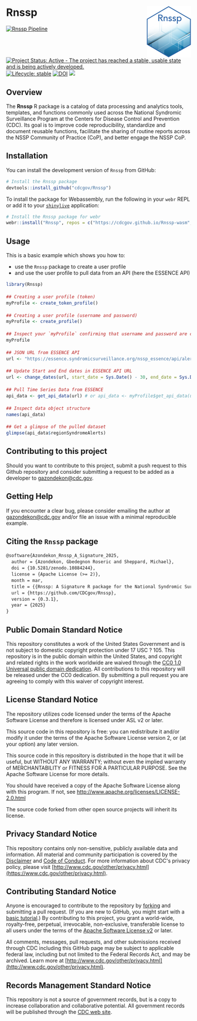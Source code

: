 
# Rnssp <a href='https://cdcgov.github.io/Rnssp'><img src='man/figures/logo.png' align="right" height="139" /></a>

<!-- badges: start -->
[![Rnssp Pipeline](https://github.com/cdcent/Rnssp/actions/workflows/check-standard.yaml/badge.svg?branch=master)](https://github.com/cdcent/Rnssp/actions/workflows/check-standard.yaml)
[![Project Status: Active - The project has reached a stable, usable
state and is being actively
developed.](https://www.repostatus.org/badges/latest/active.svg)](https://github.com/CDCgov/Rnssp)
[![Lifecycle: stable](https://img.shields.io/badge/lifecycle-stable-brightgreen.svg)](https://lifecycle.r-lib.org/articles/stages.html#stable)
[![DOI](https://zenodo.org/badge/DOI/10.5281/zenodo.10884244.svg)](https://doi.org/10.5281/zenodo.10884244)
[![](https://img.shields.io/badge/CRAN-not%20published-red.svg)](https://github.com/CDCgov/Rnssp)
<!-- badges: end -->


## Overview
The **Rnssp** R package is a catalog of data processing and analytics tools, templates, and functions commonly used across the National Syndromic Surveillance Program at the Centers for Disease Control and Prevention (CDC). Its goal is to improve code reproducibility, standardize and document reusable functions, facilitate the sharing of routine reports across the NSSP Community of Practice (CoP), and better engage the NSSP CoP.

## Installation

You can install the development version of `Rnssp` from GitHub:

```r
# Install the Rnssp package
devtools::install_github("cdcgov/Rnssp")
```

To install the package for Webassembly, run the following in your `webr` REPL or add it to your [`shinylive`](https://posit-dev.github.io/r-shinylive/) application:

```r
# Install the Rnssp package for webr
webr::install("Rnssp", repos = c("https://cdcgov.github.io/Rnssp-wasm", "https://repo.r-wasm.org"))
```

## Usage

This is a basic example which shows you how to:

- use the `Rnssp` package to create a user profile
- and use the user profile to pull data from an API (here the ESSENCE API)


``` r
library(Rnssp)

## Creating a user profile (token)
myProfile <- create_token_profile()

## Creating a user profile (username and password)
myProfile <- create_profile()

## Inspect your `myProfile` confirming that username and password are completely hidden
myProfile

## JSON URL from ESSENCE API
url <- "https://essence.syndromicsurveillance.org/nssp_essence/api/alerts/regionSyndromeAlerts?end_date=31Jan2021&start_date=29Jan2021"

## Update Start and End dates in ESSENCE API URL
url <- change_dates(url, start_date = Sys.Date() - 30, end_date = Sys.Date())

## Pull Time Series Data from ESSENCE
api_data <- get_api_data(url) # or api_data <- myProfile$get_api_data(url)

## Inspect data object structure
names(api_data)

## Get a glimpse of the pulled dataset
glimpse(api_data$regionSyndromeAlerts) 
```

## Contributing to this project
Should you want to contribute to this project, submit a push request to this Github repository and consider submitting a request to be added as a developer to gazondekon@cdc.gov.

## Getting Help
If you encounter a clear bug, please consider emailing the author at gazondekon@cdc.gov and/or file an issue with a minimal reproducible example.

## Citing the `Rnssp` package
```tex
@software{Azondekon_Rnssp_A_Signature_2025,
  author = {Azondekon, Gbedegnon Roseric and Sheppard, Michael},
  doi = {10.5281/zenodo.10884244},
  license = {Apache License (>= 2)},
  month = mar,
  title = {{Rnssp: A Signature R package for the National Syndromic Surveillance Program (NSSP)}},
  url = {https://github.com/CDCgov/Rnssp},
  version = {0.3.1},
  year = {2025}
}
```

## Public Domain Standard Notice
This repository constitutes a work of the United States Government and is not
subject to domestic copyright protection under 17 USC ? 105. This repository is in
the public domain within the United States, and copyright and related rights in
the work worldwide are waived through the [CC0 1.0 Universal public domain dedication](https://creativecommons.org/publicdomain/zero/1.0/).
All contributions to this repository will be released under the CC0 dedication. By
submitting a pull request you are agreeing to comply with this waiver of
copyright interest.

## License Standard Notice
The repository utilizes code licensed under the terms of the Apache Software
License and therefore is licensed under ASL v2 or later.

This source code in this repository is free: you can redistribute it and/or modify it under
the terms of the Apache Software License version 2, or (at your option) any
later version.

This source code in this repository is distributed in the hope that it will be useful, but WITHOUT ANY
WARRANTY; without even the implied warranty of MERCHANTABILITY or FITNESS FOR A
PARTICULAR PURPOSE. See the Apache Software License for more details.

You should have received a copy of the Apache Software License along with this
program. If not, see http://www.apache.org/licenses/LICENSE-2.0.html

The source code forked from other open source projects will inherit its license.

## Privacy Standard Notice
This repository contains only non-sensitive, publicly available data and
information. All material and community participation is covered by the
[Disclaimer](https://github.com/CDCgov/template/blob/master/DISCLAIMER.md)
and [Code of Conduct](https://github.com/CDCgov/template/blob/master/code-of-conduct.md).
For more information about CDC's privacy policy, please visit [http://www.cdc.gov/other/privacy.html](https://www.cdc.gov/other/privacy.html).

## Contributing Standard Notice
Anyone is encouraged to contribute to the repository by [forking](https://help.github.com/articles/fork-a-repo)
and submitting a pull request. (If you are new to GitHub, you might start with a
[basic tutorial](https://help.github.com/articles/set-up-git).) By contributing
to this project, you grant a world-wide, royalty-free, perpetual, irrevocable,
non-exclusive, transferable license to all users under the terms of the
[Apache Software License v2](http://www.apache.org/licenses/LICENSE-2.0.html) or
later.

All comments, messages, pull requests, and other submissions received through
CDC including this GitHub page may be subject to applicable federal law, including but not limited to the Federal Records Act, and may be archived. Learn more at [http://www.cdc.gov/other/privacy.html](http://www.cdc.gov/other/privacy.html).

## Records Management Standard Notice
This repository is not a source of government records, but is a copy to increase
collaboration and collaborative potential. All government records will be
published through the [CDC web site](http://www.cdc.gov).
